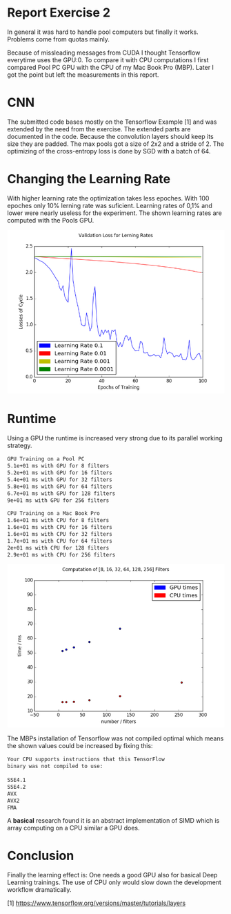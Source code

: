 # Report Exercise 2
In general it was hard to handle pool computers but finally it works. Problems come from quotas mainly.

Because of missleading messages from CUDA I thought Tensorflow everytime uses the GPU:0. To compare it with CPU computations I first compared Pool PC GPU with the CPU of my Mac Book Pro (MBP). Later I got the point but left the measurements in this report.

# CNN
The submitted code bases mostly on the Tensorflow Example [1] and was extended by the need from the exercise. The extended parts are documented in the code.
Because the convolution layers should keep its size they are padded.
The max pools got a size of 2x2 and a stride of 2.
The optimizing of the cross-entropy loss is done by SGD with a batch of 64.

# Changing the Learning Rate

With higher learning rate the optimization takes less epoches. With 100 epoches only 10% lerning rate was suficient. Learning rates of 0,1% and lower were nearly useless for the experiment. The shown learning rates are computed with the Pools GPU.

![Lerning Rate](./compareLerningRates.png)

# Runtime
Using a GPU the runtime is increased very strong due to its parallel working strategy.

~~~
GPU Training on a Pool PC
5.1e+01 ms with GPU for 8 filters
5.2e+01 ms with GPU for 16 filters
5.4e+01 ms with GPU for 32 filters
5.8e+01 ms with GPU for 64 filters
6.7e+01 ms with GPU for 128 filters
9e+01 ms with GPU for 256 filters
~~~

~~~
CPU Training on a Mac Book Pro
1.6e+01 ms with CPU for 8 filters
1.6e+01 ms with CPU for 16 filters
1.6e+01 ms with CPU for 32 filters
1.7e+01 ms with CPU for 64 filters
2e+01 ms with CPU for 128 filters
2.9e+01 ms with CPU for 256 filters
~~~

![Filter Runtime](./scaterPlotFilterRuntime.png)

The MBPs installation of Tensorflow was not compiled optimal which means the shown values could be increased by fixing this:

~~~
Your CPU supports instructions that this TensorFlow 
binary was not compiled to use: 

SSE4.1 
SSE4.2 
AVX 
AVX2 
FMA
~~~
A **basical** research found it is an abstract implementation of SIMD which is array computing on a CPU similar a GPU does.
# Conclusion
Finally the learning effect is: One needs a good GPU also for basical Deep Learning trainings. The use of CPU only would slow down the development workflow dramatically.

[1]	https://www.tensorflow.org/versions/master/tutorials/layers